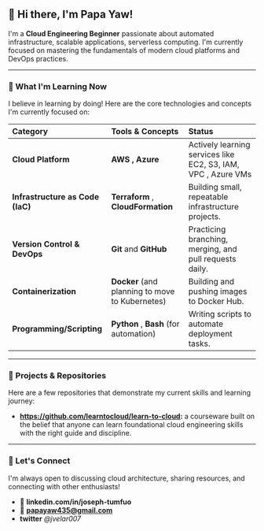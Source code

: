## 👋 Hi there, I'm Papa Yaw!

I'm a **Cloud Engineering Beginner** passionate about automated infrastructure, scalable applications, serverless computing. I'm currently focused on mastering the fundamentals of modern cloud platforms and DevOps practices.

---

### 🚀 What I'm Learning Now

I believe in learning by doing! Here are the core technologies and concepts I'm currently focused on:

| Category | Tools & Concepts | Status |
| :--- | :--- | :--- |
| **Cloud Platform** | **AWS , Azure**  | Actively learning services like EC2, S3, IAM, VPC , Azure VMs |
| **Infrastructure as Code (IaC)** | **Terraform** , **CloudFormation** | Building small, repeatable infrastructure projects. |
| **Version Control & DevOps** | **Git** and **GitHub** | Practicing branching, merging, and pull requests daily. |
| **Containerization** | **Docker** (and planning to move to Kubernetes) | Building and pushing images to Docker Hub. |
| **Programming/Scripting** | **Python** , **Bash** (for automation) | Writing scripts to automate deployment tasks. |

---

### 🌱 Projects & Repositories

Here are a few repositories that demonstrate my current skills and learning journey:

* **https://github.com/learntocloud/learn-to-cloud:** a courseware built on the belief that anyone can learn foundational cloud engineering skills with the right guide and discipline.
    
---

### 🤝 Let's Connect

I'm always open to discussing cloud architecture, sharing resources, and connecting with other enthusiasts!

* 🔗 **linkedin.com/in/joseph-tumfuo**
* 📧 **papayaw435@gmail.com**
* __twitter__ *@jvelar007* 
